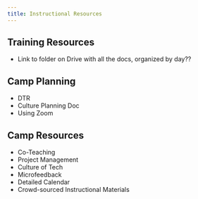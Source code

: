 ```yaml
---
title: Instructional Resources
---
```


## Training Resources

- Link to folder on Drive with all the docs, organized by day??

## Camp Planning

- DTR
- Culture Planning Doc
- Using Zoom

## Camp Resources

- Co-Teaching
- Project Management
- Culture of Tech
- Microfeedback
- Detailed Calendar
- Crowd-sourced Instructional Materials
